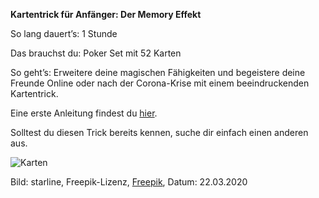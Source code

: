 **Kartentrick für Anfänger: Der Memory Effekt**

So lang dauert’s: 1 Stunde

Das brauchst du: Poker Set mit 52 Karten

So geht’s: Erweitere deine magischen Fähigkeiten und begeistere deine Freunde Online oder nach der Corona-Krise mit einem beeindruckenden Kartentrick.

Eine erste Anleitung findest du [hier](https://www.lazarro.de/memory-effekt-kartentrick-fuer-anfaenger/).

Solltest du diesen Trick bereits kennen, suche dir einfach einen anderen aus.

![Karten](https://image.freepik.com/vektoren-kostenlos/vier-asse-poker-karte-abbildung_1017-3850.jpg)

Bild: starline, Freepik-Lizenz, [Freepik](https://de.freepik.com/vektoren-kostenlos/vier-asse-poker-karte-abbildung_898828.htm#page=1&query=Spielkarten&position=4), Datum: 22.03.2020

